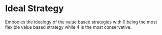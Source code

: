 # Ideal Strategy

Embodies the idealogy of the value based strategies with 0 being the most flexible value based strategy while 4 is the most conservative.
